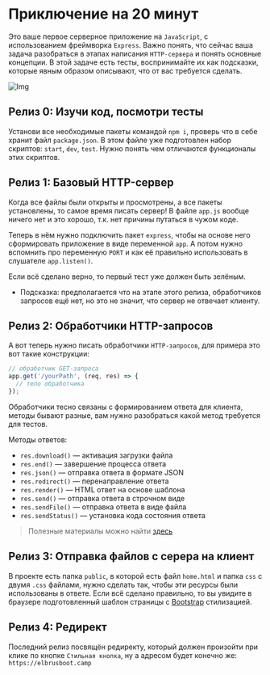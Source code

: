 # Приключение на 20 минут
Это ваше первое серверное приложение на `JavaScript`, с использованием фреймворка `Express`.
Важно понять, что сейчас ваша задача разобраться в этапах написания `HTTP-сервера` и понять основные концепции.
В этой задаче есть тесты, воспринимайте их как подсказки, которые явным образом описывают, что от вас требуется сделать.

![Img](https://i.ibb.co/vsj89gK/zagruzheno.png)

## Релиз 0: Изучи код, посмотри тесты
Установи все необходимые пакеты командой `npm i`, проверь что в себе хранит файл `package.json`. 
В этом файле уже подготовлен набор скриптов: `start`, `dev`, `test`. Нужно понять чем отличаются функционалы этих скриптов.

## Релиз 1: Базовый HTTP-сервер
Когда все файлы были открыты и просмотрены, а все пакеты установлены, то самое время писать сервер!
В файле `app.js` вообще ничего нет и это хорошо, т.к. нет причины путаться в чужом коде.

Теперь в нём нужно подключить пакет `express`, чтобы на основе него сформировать приложение в виде переменной `app`.
А потом нужно вспомнить про переменную `PORT` и как её правильно использовать в слушателе `app.listen()`.

Если всё сделано верно, то первый тест уже должен быть зелёным.

- Подсказка: предполагается что на этапе этого релиза, обработчиков запросов ещё нет, но это не значит, что сервер не отвечает клиенту.

## Релиз 2: Обработчики HTTP-запросов
А вот теперь нужно писать обработчики `HTTP-запросов`, для примера это вот такие конструкции:

```js
// обработчик GET-запроса
app.get('/yourPath', (req, res) => {
  // тело обработчика
});
```

Обработчики тесно связаны с формированием ответа для клиента, методы бывают разные, вам нужно разобраться какой метод требуется для тестов.

Методы ответов:
- `res.download()` — активация загрузки файла
- `res.end()` —	завершение процесса ответа
- `res.json()` —	отправка ответа в формате JSON
- `res.redirect()` —	перенаправление ответа
- `res.render()` — HTML ответ на основе шаблона 
- `res.send()` —	отправка ответа в строчном виде
- `res.sendFile()` — отправка ответа в виде файла
- `res.sendStatus()` —	установка кода состояния ответа

> Полезные материалы можно найти [здесь](https://expressjs.com/ru/guide/routing.html)

## Релиз 3: Отправка файлов с серера на клиент
В проекте есть папка `public`, в которой есть файл `home.html` и папка `css` с двумя `.css` файлами, нужно сделать так, чтобы эти ресурсы были использованы в ответе. Если всё сделано правильно, то вы увидите в браузере подготовленный шаблон страницы с [Bootstrap](https://getbootstrap.com/) стилизацией.

## Релиз 4: Редирект 
Последний релиз посвящён редиректу, который должен произойти при клике по кнопке `Стильная кнопка`, ну а адресом будет конечно же: `https://elbrusboot.camp`